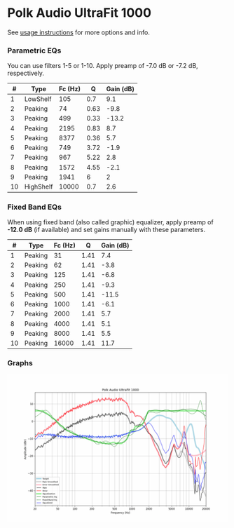 # Polk Audio UltraFit 1000
See [usage instructions](https://github.com/jaakkopasanen/AutoEq#usage) for more options and info.

### Parametric EQs
You can use filters 1-5 or 1-10. Apply preamp of -7.0 dB or -7.2 dB, respectively.

|   # | Type      |   Fc (Hz) |    Q |   Gain (dB) |
|-----|-----------|-----------|------|-------------|
|   1 | LowShelf  |       105 | 0.7  |         9.1 |
|   2 | Peaking   |        74 | 0.63 |        -9.8 |
|   3 | Peaking   |       499 | 0.33 |       -13.2 |
|   4 | Peaking   |      2195 | 0.83 |         8.7 |
|   5 | Peaking   |      8377 | 0.36 |         5.7 |
|   6 | Peaking   |       749 | 3.72 |        -1.9 |
|   7 | Peaking   |       967 | 5.22 |         2.8 |
|   8 | Peaking   |      1572 | 4.55 |        -2.1 |
|   9 | Peaking   |      1941 | 6    |         2   |
|  10 | HighShelf |     10000 | 0.7  |         2.6 |

### Fixed Band EQs
When using fixed band (also called graphic) equalizer, apply preamp of **-12.0 dB** (if available) and set gains manually with these parameters.

|   # | Type    |   Fc (Hz) |    Q |   Gain (dB) |
|-----|---------|-----------|------|-------------|
|   1 | Peaking |        31 | 1.41 |         7.4 |
|   2 | Peaking |        62 | 1.41 |        -3.8 |
|   3 | Peaking |       125 | 1.41 |        -6.8 |
|   4 | Peaking |       250 | 1.41 |        -9.3 |
|   5 | Peaking |       500 | 1.41 |       -11.5 |
|   6 | Peaking |      1000 | 1.41 |        -6.1 |
|   7 | Peaking |      2000 | 1.41 |         5.7 |
|   8 | Peaking |      4000 | 1.41 |         5.1 |
|   9 | Peaking |      8000 | 1.41 |         5.5 |
|  10 | Peaking |     16000 | 1.41 |        11.7 |

### Graphs
![](./Polk%20Audio%20UltraFit%201000.png)
